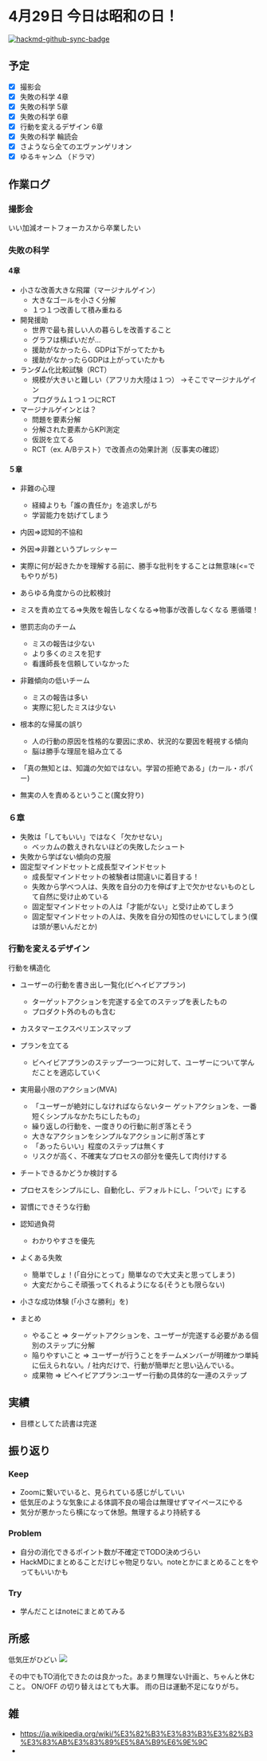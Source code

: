# 4月29日 今日は昭和の日！

[![hackmd-github-sync-badge](https://hackmd.io/n4cZrxh-Say2QsyVu3TTwQ/badge)](https://hackmd.io/n4cZrxh-Say2QsyVu3TTwQ)


## 予定
- [x] 撮影会
- [x] 失敗の科学 4章
- [x] 失敗の科学 5章
- [x] 失敗の科学 6章
- [x] 行動を変えるデザイン 6章
- [x] 失敗の科学 輪読会
- [x] さようなら全てのエヴァンゲリオン
- [x] ゆるキャン△ （ドラマ）

## 作業ログ

### 撮影会
いい加減オートフォーカスから卒業したい


### 失敗の科学
#### 4章
* 小さな改善大きな飛躍（マージナルゲイン）
  * 大きなゴールを小さく分解
  * １つ１つ改善して積み重ねる
* 開発援助
  * 世界で最も貧しい人の暮らしを改善すること
  * グラフは横ばいだが…
  * 援助がなかったら、GDPは下がってたかも
  * 援助がなかったらGDPは上がっていたかも
* ランダム化比較試験（RCT）
  * 規模が大きいと難しい（アフリカ大陸は１つ） →そこでマージナルゲイン
  * プログラム１つ１つにRCT
* マージナルゲインとは？
  * 問題を要素分解
  * 分解された要素からKPI測定
  * 仮説を立てる
  * RCT（ex. A/Bテスト）で改善点の効果計測（反事実の確認）

#### ５章
* 非難の心理
  * 経緯よりも「誰の責任か」を追求しがち
  * 学習能力を妨げてしまう
* 内因=>認知的不協和
* 外因=>非難というプレッシャー 
* 実際に何が起きたかを理解する前に、勝手な批判をすることは無意味(<=でもやりがち)
* あらゆる角度からの比較検討
* ミスを責め立てる=>失敗を報告しなくなる=>物事が改善しなくなる 悪循環！
* 懲罰志向のチーム
  * ミスの報告は少ない
  * より多くのミスを犯す
  * 看護師長を信頼していなかった
* 非難傾向の低いチーム
  * ミスの報告は多い
  * 実際に犯したミスは少ない
* 根本的な帰属の誤り
  * 人の行動の原因を性格的な要因に求め、状況的な要因を軽視する傾向
  * 脳は勝手な理屈を組み立てる 
*  「真の無知とは、知識の欠如ではない。学習の拒絶である」(カール・ポパー)

* 無実の人を責めるということ(魔女狩り)

### ６章
* 失敗は「してもいい」ではなく「欠かせない」
  * ベッカムの数えきれないほどの失敗したシュート
* 失敗から学ばない傾向の克服
* 固定型マインドセットと成長型マインドセット
  * 成長型マインドセットの被験者は間違いに着目する！
  * 失敗から学べつ人は、失敗を自分の力を伸ばす上で欠かせないものとして自然に受け止めている
  * 固定型マインドセットの人は「才能がない」と受け止めてしまう
  * 固定型マインドセットの人は、失敗を自分の知性のせいにしてしまう(僕は頭が悪いんだとか) 

### 行動を変えるデザイン
行動を構造化

* ユーザーの行動を書き出し一覧化(ビヘイビアプラン)
  * ターゲットアクションを完遂する全てのステップを表したもの
  * プロダクト外のものも含む
* カスタマーエクスペリエンスマップ

* プランを立てる
  * ビヘイビアプランのステップ一つ一つに対して、ユーザーについて学んだことを適応していく
* 実用最小限のアクション(MVA)
  * 「ユーザーが絶対にしなければならないター ゲットアクションを、一番短くシンプルなかたちにしたもの」
  *  繰り返しの行動を、一度きりの行動に削ぎ落とそう
  *  大きなアクションをシンプルなアクションに削ぎ落とす
  *  「あったらいい」程度のステップは無くす
  *  リスクが高く、不確実なプロセスの部分を優先して肉付けする
* チートできるかどうか検討する
* プロセスをシンプルにし、自動化し、デフォルトにし、「ついで」にする 
* 習慣にできそうな行動
* 認知過負荷
  * わかりやすさを優先
* よくある失敗
  * 簡単でしょ！(「自分にとって」簡単なので大丈夫と思ってしまう)
  * 大変だからこそ頑張ってくれるようになる(そうとも限らない)
* 小さな成功体験 (「小さな勝利」を)

* まとめ
  * やること => ターゲットアクションを、ユーザーが完遂する必要がある個別のステップに分解
  * 陥りやすいこと => ユーザーが行うことをチームメンバーが明確かつ単純に伝えられない。/  社内だけで、行動が簡単だと思い込んでいる。
  * 成果物 =>  ビヘイビアプラン:ユーザー行動の具体的な一連のステップ

## 実績
- 目標としてた読書は完遂


## 振り返り
### Keep
- Zoomに繋いでいると、見られている感じがしていい
- 低気圧のような気象による体調不良の場合は無理せずマイペースにやる
- 気分が悪かったら横になって休憩。無理するより持続する


### Problem
- 自分の消化できるポイント数が不確定でTODO決めづらい
- HackMDにまとめることだけじゃ物足りない。noteとかにまとめることをやってもいいかも

### Try
- 学んだことはnoteにまとめてみる 


## 所感
低気圧がひどい
![](https://i.imgur.com/IQeLTAN.jpg)

その中でもTO消化できたのは良かった。あまり無理ない計画と、ちゃんと休むこと。
ON/OFF の切り替えはとても大事。
雨の日は運動不足になりがち。


## 雑
- https://ja.wikipedia.org/wiki/%E3%82%B3%E3%83%B3%E3%82%B3%E3%83%AB%E3%83%89%E5%8A%B9%E6%9E%9C
- 

